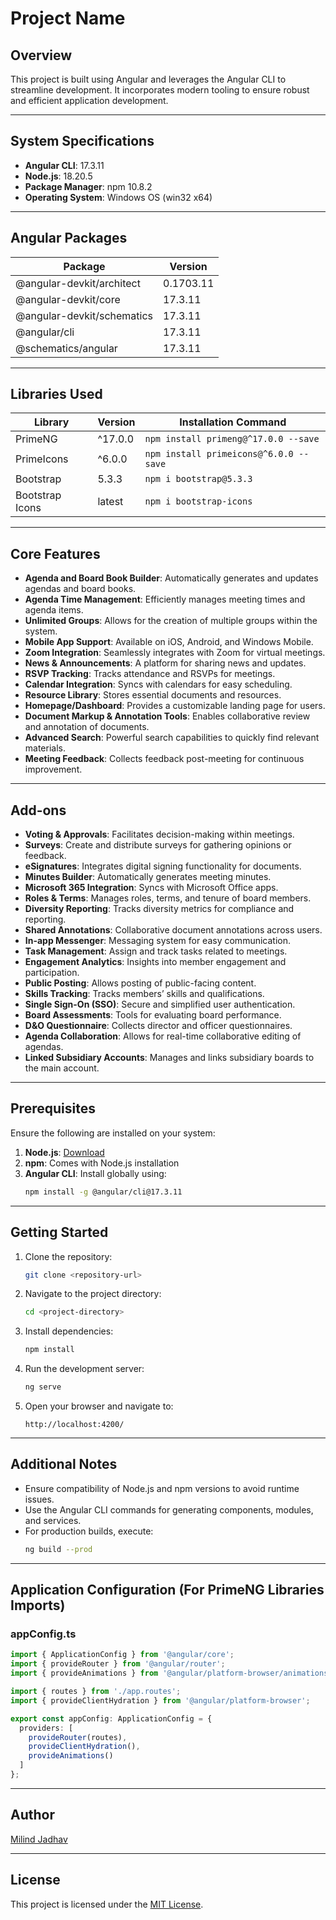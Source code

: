 # Project Name

## Overview
This project is built using Angular and leverages the Angular CLI to streamline development. It incorporates modern tooling to ensure robust and efficient application development.

---

## System Specifications

- **Angular CLI**: 17.3.11
- **Node.js**: 18.20.5
- **Package Manager**: npm 10.8.2
- **Operating System**: Windows OS (win32 x64)

---

## Angular Packages

| Package                     | Version    |
|-----------------------------|------------|
| @angular-devkit/architect   | 0.1703.11  |
| @angular-devkit/core        | 17.3.11    |
| @angular-devkit/schematics  | 17.3.11    |
| @angular/cli                | 17.3.11    |
| @schematics/angular         | 17.3.11    |

---

## Libraries Used

| Library           | Version    | Installation Command                        |
|-------------------|------------|--------------------------------------------|
| PrimeNG           | ^17.0.0    | `npm install primeng@^17.0.0 --save`       |
| PrimeIcons        | ^6.0.0     | `npm install primeicons@^6.0.0 --save`     |
| Bootstrap         | 5.3.3      | `npm i bootstrap@5.3.3`                    |
| Bootstrap Icons   | latest     | `npm i bootstrap-icons`                    |

---

## Core Features

- **Agenda and Board Book Builder**: Automatically generates and updates agendas and board books.
- **Agenda Time Management**: Efficiently manages meeting times and agenda items.
- **Unlimited Groups**: Allows for the creation of multiple groups within the system.
- **Mobile App Support**: Available on iOS, Android, and Windows Mobile.
- **Zoom Integration**: Seamlessly integrates with Zoom for virtual meetings.
- **News & Announcements**: A platform for sharing news and updates.
- **RSVP Tracking**: Tracks attendance and RSVPs for meetings.
- **Calendar Integration**: Syncs with calendars for easy scheduling.
- **Resource Library**: Stores essential documents and resources.
- **Homepage/Dashboard**: Provides a customizable landing page for users.
- **Document Markup & Annotation Tools**: Enables collaborative review and annotation of documents.
- **Advanced Search**: Powerful search capabilities to quickly find relevant materials.
- **Meeting Feedback**: Collects feedback post-meeting for continuous improvement.

---

## Add-ons

- **Voting & Approvals**: Facilitates decision-making within meetings.
- **Surveys**: Create and distribute surveys for gathering opinions or feedback.
- **eSignatures**: Integrates digital signing functionality for documents.
- **Minutes Builder**: Automatically generates meeting minutes.
- **Microsoft 365 Integration**: Syncs with Microsoft Office apps.
- **Roles & Terms**: Manages roles, terms, and tenure of board members.
- **Diversity Reporting**: Tracks diversity metrics for compliance and reporting.
- **Shared Annotations**: Collaborative document annotations across users.
- **In-app Messenger**: Messaging system for easy communication.
- **Task Management**: Assign and track tasks related to meetings.
- **Engagement Analytics**: Insights into member engagement and participation.
- **Public Posting**: Allows posting of public-facing content.
- **Skills Tracking**: Tracks members’ skills and qualifications.
- **Single Sign-On (SSO)**: Secure and simplified user authentication.
- **Board Assessments**: Tools for evaluating board performance.
- **D&O Questionnaire**: Collects director and officer questionnaires.
- **Agenda Collaboration**: Allows for real-time collaborative editing of agendas.
- **Linked Subsidiary Accounts**: Manages and links subsidiary boards to the main account.

---

## Prerequisites
Ensure the following are installed on your system:

1. **Node.js**: [Download](https://nodejs.org/)
2. **npm**: Comes with Node.js installation
3. **Angular CLI**: Install globally using:
   ```bash
   npm install -g @angular/cli@17.3.11
   ```

---

## Getting Started

1. Clone the repository:
   ```bash
   git clone <repository-url>
   ```

2. Navigate to the project directory:
   ```bash
   cd <project-directory>
   ```

3. Install dependencies:
   ```bash
   npm install
   ```

4. Run the development server:
   ```bash
   ng serve
   ```

5. Open your browser and navigate to:
   ```
   http://localhost:4200/
   ```

---

## Additional Notes

- Ensure compatibility of Node.js and npm versions to avoid runtime issues.
- Use the Angular CLI commands for generating components, modules, and services.
- For production builds, execute:
  ```bash
  ng build --prod
  ```

---

## Application Configuration (For PrimeNG Libraries Imports)

### appConfig.ts

```typescript
import { ApplicationConfig } from '@angular/core';
import { provideRouter } from '@angular/router';
import { provideAnimations } from '@angular/platform-browser/animations';

import { routes } from './app.routes';
import { provideClientHydration } from '@angular/platform-browser';

export const appConfig: ApplicationConfig = {
  providers: [
    provideRouter(routes),
    provideClientHydration(),
    provideAnimations()
  ]
};
```

---

## Author
[Milind Jadhav](https://github.com/Milindjadhav1507)

---

## License
This project is licensed under the [MIT License](LICENSE).
